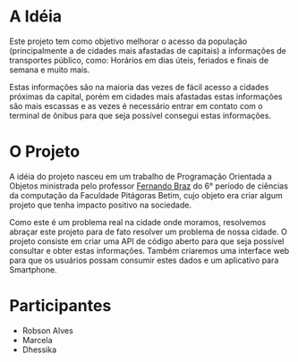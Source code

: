 # A Idéia

Este projeto tem como objetivo melhorar o acesso da população (principalmente a de cidades mais afastadas de capitais) a informações de transportes público, como: Horários em dias úteis, feriados e finais de semana e muito mais.

Estas informações são na maioria das vezes de fácil acesso a cidades próximas da capital, porém em cidades mais afastadas estas informações são mais escassas e as vezes é necessário entrar em contato com o terminal de ônibus para que seja possível consegui estas informações.

# O Projeto

A idéia do projeto nasceu em um trabalho de Programação Orientada a Objetos ministrada pelo professor [Fernando Braz](https://github.com/fernandoafb) do 6° período de ciências da computação da Faculdade Pitágoras Betim, cujo objeto era criar algum projeto que tenha impacto positivo na sociedade.

Como este é um problema real na cidade onde moramos, resolvemos abraçar este projeto para de fato resolver um problema de nossa cidade. O projeto consiste em criar uma API de código aberto para que seja possível consultar e obter estas informações. Também criaremos uma interface web para que os usuários possam consumir estes dados e um aplicativo para Smartphone.

# Participantes

* Robson Alves
* Marcela 
* Dhessika


